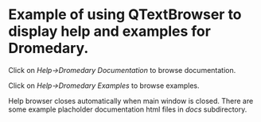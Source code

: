 # Example of using QTextBrowser to display help and examples for Dromedary.

Click on *Help->Dromedary Documentation* to browse documentation.

Click on *Help->Dromedary Examples* to browse examples.

Help browser closes automatically when main window is closed. There are some example placholder documentation html files in *docs* subdirectory.
